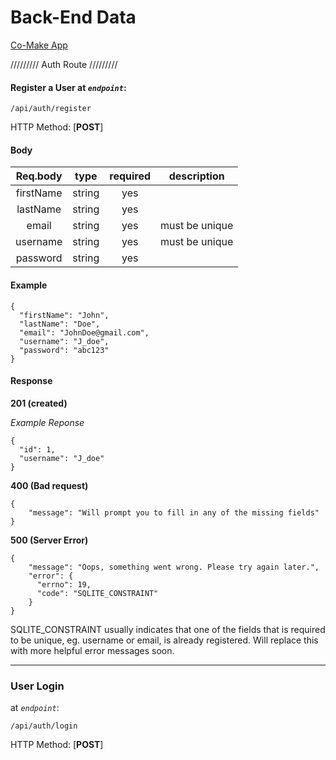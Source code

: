 <!--Header-->
# Back-End Data

<!--App link-->
[Co-Make App](https://co-make-api.herokuapp.com/)

///////// Auth Route /////////

<!--Bold and Italic text-->
#### Register a User at *`endpoint`*: 
```
/api/auth/register
```

HTTP Method: [**POST**]

#### Body


| Req.body  |  type    | required  | description
|:---------:|:--------:|:---------:|:-------:
| firstName | string   |    yes    |
| lastName  | string   |    yes    |
| email     | string   |    yes    | must be unique
| username  | string   |    yes    | must be unique
| password  | string   |    yes    |

#### Example

```
{
  "firstName": "John",
  "lastName": "Doe",
  "email": "JohnDoe@gmail.com",
  "username": "J_doe",
  "password": "abc123"
}
```

#### Response

**201 (created)**

*Example Reponse*

```
{
  "id": 1,
  "username": "J_doe"
}
```

**400 (Bad request)**

```
{
    "message": "Will prompt you to fill in any of the missing fields"
}
```

**500 (Server Error)**

```
{
    "message": "Oops, something went wrong. Please try again later.",
    "error": {
      "errno": 19,
      "code": "SQLITE_CONSTRAINT"
    }
}
```

SQLITE_CONSTRAINT usually indicates that one of the fields that is required to be unique, eg. username or email, is already registered. Will replace this with more helpful error messages soon.


----

### User Login

 at *`endpoint`*: 
```
/api/auth/login
```

HTTP Method: [**POST**]

